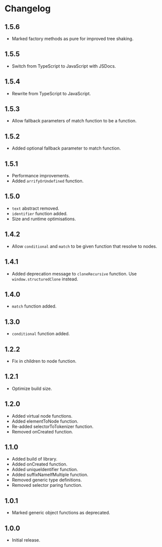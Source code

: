 # Changelog

## 1.5.6

- Marked factory methods as pure for improved tree shaking.

## 1.5.5

- Switch from TypeScript to JavaScript with JSDocs.

## 1.5.4

- Rewrite from TypeScript to JavaScript.

## 1.5.3

- Allow fallback parameters of match function to be a function.

## 1.5.2

- Added optional fallback parameter to match function.

## 1.5.1

- Performance improvements.
- Added `arrifyOrUndefined` function.

## 1.5.0

- `text` abstract removed.
- `identifier` function added.
- Size and runtime optimisations.

## 1.4.2

- Allow `conditional` and `match` to be given function that resolve to nodes.

## 1.4.1

- Added deprecation message to `cloneRecursive` function. Use `window.structuredClone` instead.

## 1.4.0

- `match` function added.

## 1.3.0

- `conditional` function added.

## 1.2.2

- Fix in children to node function.

## 1.2.1

- Optimize build size.

## 1.2.0

- Added virtual node functions.
- Added elementToNode function.
- Re-added selectorToTokenizer function.
- Removed onCreated function.

## 1.1.0

- Added build of library.
- Added onCreated function.
- Added uniqueIdentifier function.
- Added suffixNameIfMultiple function.
- Removed generic type definitions.
- Removed selector paring function.

## 1.0.1

- Marked generic object functions as deprecated.

## 1.0.0

- Initial release.
